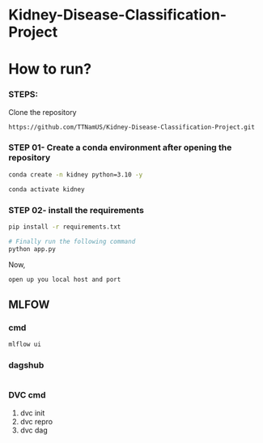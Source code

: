 # Kidney-Disease-Classification-Project

<!-- ## Workflows

1. Update config.yaml
2. Update secrets.yaml [Optional]
3. Update params.yaml
4. Update the entity
5. Update the configuration manager in src config
6. Update the components
7. Update the pipeline 
8. Update the main.py
9. Update the dvc.yaml
10. app.py -->

# How to run?
### STEPS:

Clone the repository

```bash
https://github.com/TTNamUS/Kidney-Disease-Classification-Project.git
```
### STEP 01- Create a conda environment after opening the repository

```bash
conda create -n kidney python=3.10 -y
```

```bash
conda activate kidney
```


### STEP 02- install the requirements
```bash
pip install -r requirements.txt
```

```bash
# Finally run the following command
python app.py
```

Now,
```bash
open up you local host and port
```


## MLFOW
### cmd
```bash
mlflow ui
```

### dagshub
```bash

```

### DVC cmd

1. dvc init
2. dvc repro
3. dvc dag